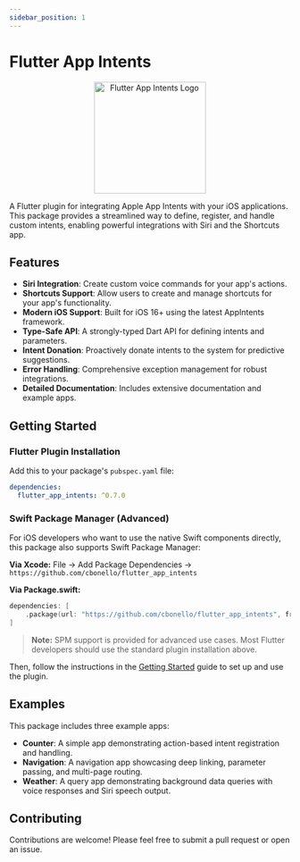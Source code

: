 ```yaml
---
sidebar_position: 1
---
```


# Flutter App Intents

<p align="center">
  <img src="/flutter_app_intents/img/logo.png" alt="Flutter App Intents Logo" width="200" height="200" />
</p>

A Flutter plugin for integrating Apple App Intents with your iOS applications. This package provides a streamlined way to define, register, and handle custom intents, enabling powerful integrations with Siri and the Shortcuts app.

## Features

- **Siri Integration**: Create custom voice commands for your app's actions.
- **Shortcuts Support**: Allow users to create and manage shortcuts for your app's functionality.
- **Modern iOS Support**: Built for iOS 16+ using the latest AppIntents framework.
- **Type-Safe API**: A strongly-typed Dart API for defining intents and parameters.
- **Intent Donation**: Proactively donate intents to the system for predictive suggestions.
- **Error Handling**: Comprehensive exception management for robust integrations.
- **Detailed Documentation**: Includes extensive documentation and example apps.

## Getting Started

### Flutter Plugin Installation

Add this to your package's `pubspec.yaml` file:

```yaml
dependencies:
  flutter_app_intents: ^0.7.0
```

### Swift Package Manager (Advanced)

For iOS developers who want to use the native Swift components directly, this package also supports Swift Package Manager:

**Via Xcode:** File → Add Package Dependencies → `https://github.com/cbonello/flutter_app_intents`

**Via Package.swift:**
```swift
dependencies: [
    .package(url: "https://github.com/cbonello/flutter_app_intents", from: "0.7.0")
]
```

> **Note:** SPM support is provided for advanced use cases. Most Flutter developers should use the standard plugin installation above.

Then, follow the instructions in the [Getting Started](getting-started) guide to set up and use the plugin.

## Examples

This package includes three example apps:
- **Counter**: A simple app demonstrating action-based intent registration and handling.
- **Navigation**: A navigation app showcasing deep linking, parameter passing, and multi-page routing.
- **Weather**: A query app demonstrating background data queries with voice responses and Siri speech output.

## Contributing

Contributions are welcome! Please feel free to submit a pull request or open an issue.